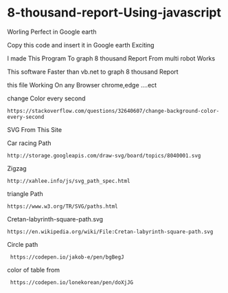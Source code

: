 # 8-thousand-report-Using-javascript

Worling Perfect in Google earth

Copy this code and insert it in Google earth Exciting

I made This Program To graph 8 thousand Report From multi robot Works

This software Faster than vb.net to graph 8 thousand Report

this file Working On any Browser chrome,edge ....ect 

change Color every second

    https://stackoverflow.com/questions/32640607/change-background-color-every-second

SVG From This Site

Car racing Path

    http://storage.googleapis.com/draw-svg/board/topics/8040001.svg

 Zigzag
 
    http://xahlee.info/js/svg_path_spec.html
 
 triangle Path
 
    https://www.w3.org/TR/SVG/paths.html
 
 Cretan-labyrinth-square-path.svg
 
    https://en.wikipedia.org/wiki/File:Cretan-labyrinth-square-path.svg
 
 Circle path
 
     https://codepen.io/jakob-e/pen/bgBegJ
 
 
 color of table from
 
     https://codepen.io/lonekorean/pen/doXjJG
     
